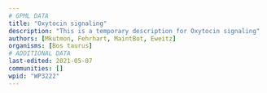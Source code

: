 ```yaml
---
# GPML DATA
title: "Oxytocin signaling"
description: "This is a temporary description for Oxytocin signaling"
authors: [Mkutmon, Fehrhart, MaintBot, Eweitz]
organisms: [Bos taurus]
# ADDITIONAL DATA
last-edited: 2021-05-07
communities: []
wpid: "WP3222"
---
```


